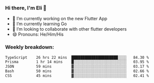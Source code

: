 ### Hi there, I'm Eli 👋
- 🔭 I’m currently working on the new Flutter App
- 🌱 I’m currently learning Go
- 🦄 I’m looking to collaborate with other flutter developers
- 😄 Pronouns: He/Him/His

### Weekly breakdown:
<!--START_SECTION:waka-->

```txt
TypeScript    26 hrs 22 mins  █████████████████████░░░░   84.30 %
Prisma        1 hr 14 mins    █░░░░░░░░░░░░░░░░░░░░░░░░   03.95 %
JSON          59 mins         ▓░░░░░░░░░░░░░░░░░░░░░░░░   03.17 %
Bash          50 mins         ▓░░░░░░░░░░░░░░░░░░░░░░░░   02.66 %
CSS           45 mins         ▓░░░░░░░░░░░░░░░░░░░░░░░░   02.41 %
```

<!--END_SECTION:waka-->
